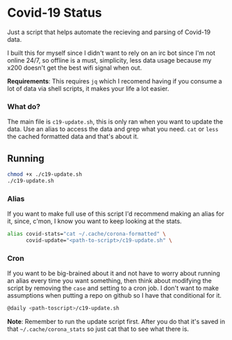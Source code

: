# Covid-19 Status
Just a script that helps automate the recieving and parsing of Covid-19 data.

I built this for myself since I didn't want to rely on an irc bot
since I'm not online 24/7, so offline is a must, simplicity, less data usage
because my x200 doesn't get the best wifi signal when out.

**Requirements**: This requires `jq` which I recomend having if you consume a
lot of data via shell scripts, it makes your life a lot easier.

### What do?
The main file is `c19-update.sh`, this is only ran when you want to update the
data. Use an alias to access the data and grep what you need.
`cat` or `less` the cached formatted data and that's about it. 

## Running

``` sh
chmod +x ./c19-update.sh
./c19-update.sh
```


### Alias
If you want to make full use of this script I'd recommend making an alias for it,
since, c'mon, I know you want to keep looking at the stats.

``` sh
alias covid-stats="cat ~/.cache/corona-formatted" \
      covid-update="<path-to-script>/c19-update.sh" \
```

### Cron
If you want to be big-brained about it and not have to worry about running an
alias every time you want something, then think about modifying the script by
removing the `case` and setting to a cron job. I don't want to make assumptions
when putting a repo on github so I have that conditional for it.

``` sh
@daily <path-toscript>/c19-update.sh
```

**Note**: Remember to run the update script first. After you do that it's saved
in that `~/.cache/corona_stats` so just cat that to see what there is.
